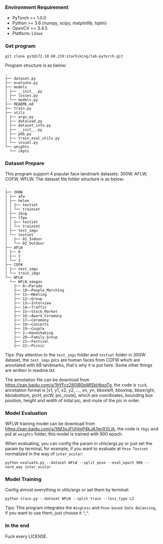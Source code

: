 ### Environment Requirement

+ PyTorch >= 1.0.0
+ Python >=  3.6 (numpy, scipy, matplotlib, tqdm)
+ OpenCV == 3.4.5
+ Platform: Linux

### Get program

```git clone git@172.10.60.219:starhiking/lab-pytorch.git```

Program structure is as below:

```
.
├── dataset.py
├── evaluate.py
├── models
│ ├── __init__.py
│ ├── losses.py
│ └── models.py
├── README.md
├── train.py
├── utils
│ ├── args.py
│ ├── dataload.py
│ ├── dataset_info.py
│ ├── __init__.py
│ ├── pdb.py
│ ├── train_eval_utils.py
│ └── visual.py
└── weights
  └── ckpts
```

### Dataset Prepare

This program support 4 popular face landmark datasets: 300W, AFLW, COFW, WFLW. The dataset file folder structure is as below:

```angular2
.
├── 300W
│ ├── afw
│ ├── helen
│ │ ├── testset
│ │ └── trainset
│ ├── ibug
│ ├── lfpw
│ │ ├── testset
│ │ └── trainset
│ ├── test_imgs
│ └── testset
│   ├── 01_Indoor
│   └── 02_Outdoor
├── AFLW
│ ├── 0
│ ├── 2
│ └── 3
├── COFW
│ ├── test_imgs
│ └── train_imgs
└── WFLW
  └── WFLW_images
    ├── 0−−Parade
    ├── 10−−People_Marching
    ├── 11−−Meeting
    ├── 12−−Group
    ├── 13−−Interview
    ├── 14−−Traffic
    ├── 15−−Stock_Market
    ├── 16−−Award_Ceremony
    ├── 17−−Ceremony
    ├── 18−−Concerts
    ├── 19−−Couple
    ├── 1−−Handshaking
    ├── 20−−Family_Group
    ├── 21−−Festival
    ├── 22−−Picnic
```

Tips: Pay attention to the ```test_imgs``` folder and ```testset``` folder in 300W dataset, the ```test_imgs``` pics are human faces from COFW which are annotated with 68 landmarks, that's why it is put here. Some other things are written in readme.txt.

The annotation file can be download from https://pan.baidu.com/s/1hYFcz260IB0pMISbHbxoTg, the code is ```tuz9```, annotation format is \[x1, y1, x2, y2, …, xn, yn, bboxleft, bboxtop, bboxright, bboxbottom, picH, picW, pic_route\], which are coordinates, bounding box position, height and width of inital pic, and route of the pic in order.

### Model Evaluation

WFLW training model can be download from https://pan.baidu.com/s/1tM3oJFUHmP4kJA7enXVLjA, the code is ```tbgi``` and put at ```weights``` folder,  this model is trained with 900 epoch.

When evaluating, you can config the param in utils/args.py or just set the param by terminal, for example, if you want to evaluate at ```Pose Testset``` normalized in the way of ```inter_ocular```:

```python evaluate.py --dataset WFLW --split pose --eval_epoch 900 --norm_way inter_ocular```

### Model Training

Config almost everything in utils/args or set them by terminal:

```python train.py --dataset WFLW --split train --loss_type L2```

Tips: This program integrates the ```Wingloss``` and ```Pose-based Date Balancing```, if you want to use them, just choose it ^_^.

### In the end

Fuck every LICENSE.
